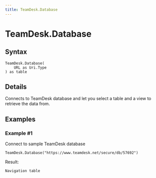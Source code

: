 ```yaml
---
title: TeamDesk.Database
---
```


# TeamDesk.Database



## Syntax

```powerquery
TeamDesk.Database(
    URL as Uri.Type
) as table
```


## Details

Connects to TeamDesk database and let you select a table and a view to retrieve the data from.


## Examples

### Example #1 
Connect to sample TeamDesk database
```powerquery
TeamDesk.Database("https://www.teamdesk.net/secure/db/57692")
```

Result: 
```powerquery
Navigation table
```



